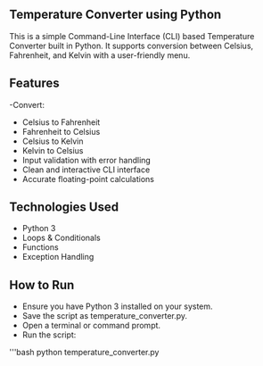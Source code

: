 ## Temperature Converter using Python
This is a simple Command-Line Interface (CLI) based Temperature Converter built in Python. It supports conversion between Celsius, Fahrenheit, and Kelvin with a user-friendly menu.

## Features
-Convert:
 - Celsius to Fahrenheit
 - Fahrenheit to Celsius
 - Celsius to Kelvin
 - Kelvin to Celsius
- Input validation with error handling
- Clean and interactive CLI interface
- Accurate floating-point calculations

## Technologies Used
- Python 3
- Loops & Conditionals
- Functions
- Exception Handling

## How to Run
- Ensure you have Python 3 installed on your system.
- Save the script as temperature_converter.py.
- Open a terminal or command prompt.
- Run the script:

'''bash
python temperature_converter.py
